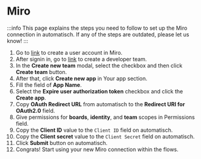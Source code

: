 # Miro

:::info
This page explains the steps you need to follow to set up the Miro
connection in automatisch. If any of the steps are outdated, please let us know!
:::

1. Go to [link](https://miro.com/signup/) to create a user account in Miro.
2. After signin in, go to [link](https://miro.com/app/dashboard/?createDevTeam=1) to create a developer team.
3. In the **Create new team** modal, select the checkbox and then click **Create team** button.
4. After that, click **Create new app** in Your app section.
5. Fill the field of **App Name**.
6. Select the **Expire user authorization token** checkbox and click the **Create app**.
7. Copy **OAuth Redirect URL** from automatisch to the **Redirect URI for OAuth2.0** field.
8. Give permissions for **boards**, **identity**, and **team** scopes in Permissions field.
9. Copy the **Client ID** value to the `Client ID` field on automatisch.
10. Copy the **Client secret** value to the `Client Secret` field on automatisch.
11. Click **Submit** button on automatisch.
12. Congrats! Start using your new Miro connection within the flows.
